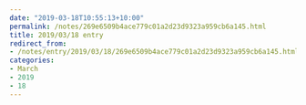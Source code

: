 ```yaml
---
date: "2019-03-18T10:55:13+10:00"
permalink: /notes/269e6509b4ace779c01a2d23d9323a959cb6a145.html
title: 2019/03/18 entry
redirect_from:
- /notes/entry/2019/03/18/269e6509b4ace779c01a2d23d9323a959cb6a145.html
categories:
- March
- 2019
- 18
---
```

